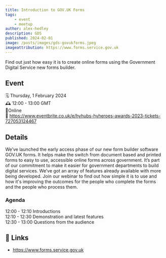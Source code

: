 ```yaml
---
title: Introduction to GOV.UK Forms
tags:
    - event
    - meetup
author: alex-hedley
description: GDS
published: 2024-02-01
image: /posts/images/gds-govukforms.jpeg
imageattribution: https://www.forms.service.gov.uk
---
```


<!-- # Introduction to GOV.UK Forms -->

Find out just how easy it is to create online forms using the Government Digital Service new forms builder.

<!-- ![Event Info](images/gds-govukforms.jpeg "Event Info") -->

## Event

🗓️ Thursday, 1 February 2024  
🕰️ 12:00 - 13:00 GMT  
📍Online  
🔗 https://www.eventbrite.co.uk/e/hyhubs-hyheroes-awards-2023-tickets-727053124467  

## Details

We’ve launched the early access phase of our new form builder software GOV.UK forms.
It helps make the switch from document based and printed forms to easy to use, accessible online forms across government. It’s part of our commitment to make it easier for government departments to build digital services.
We’ve got an array of features already available with more being developed. Join our webinar to find out how simple it is to use and how it's improving the outcomes for the people who complete the forms and the people who process them.

### Agenda

12:00 - 12:10 Introductions  
12:10 - 12:30 Demonstration and latest features  
12:30 - 13:00 Questions from the audience  

## 🔗 Links

- https://www.forms.service.gov.uk
